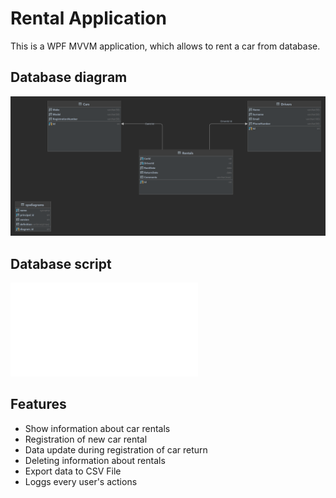 # Rental Application

This is a WPF MVVM application, which allows to rent a car from database.

## Database diagram

![Diagram](static/DBDiagram.png)

## Database script

![Script](static/DataBaseProd.sql)

## Features

- Show information about car rentals
- Registration of new car rental
- Data update during registration of car return
- Deleting information about rentals
- Export data to CSV File
- Loggs every user's actions
